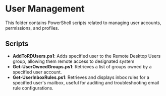 # User Management
This folder contains PowerShell scripts related to managing user accounts, permissions, and profiles.

## Scripts
- **AddToRDUsers.ps1**: Adds specified user to the Remote Desktop Users group, allowing them remote access to designated system
- **Get-UserOwnedGroups.ps1**: Retrieves a list of groups owned by a specified user account.
- **Get-UserInboxRules.ps1**: Retrieves and displays inbox rules for a specified user's mailbox, useful for auditing and troubleshooting email rule configurations.

